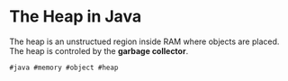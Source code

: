 # The Heap in Java

The heap is an unstructued region inside RAM where objects are placed. The heap is controled by the **garbage collector**.

    #java #memory #object #heap
